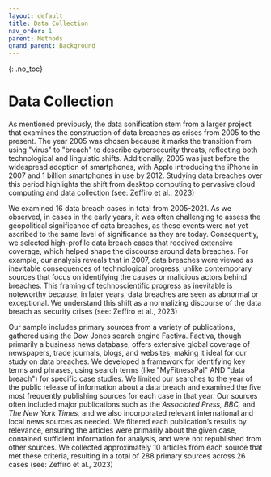 ```yaml
---
layout: default
title: Data Collection
nav_order: 1
parent: Methods
grand_parent: Background
---
```


{: .no_toc}  

# Data Collection
As mentioned previously, the data sonification stem from a larger project that examines the construction of data breaches as crises from 2005 to the present. The year 2005 was chosen because it marks the transition from using "virus" to "breach" to describe cybersecurity threats, reflecting both technological and linguistic shifts. Additionally, 2005 was just before the widespread adoption of smartphones, with Apple introducing the iPhone in 2007 and 1 billion smartphones in use by 2012. Studying data breaches over this period highlights the shift from desktop computing to pervasive cloud computing and data collection (see: Zeffiro et al., 2023) 

We examined 16 data breach cases in total from 2005-2021. As we observed, in cases in the early years, it was often challenging to assess the geopolitical significance of data breaches, as these events were not yet ascribed to the same level of significance as they are today. Consequently, we selected high-profile data breach cases that received extensive coverage, which helped shape the discourse around data breaches. For example, our analysis reveals that in 2007, data breaches were viewed as inevitable consequences of technological progress, unlike contemporary sources that focus on identifying the causes or malicious actors behind breaches. This framing of technoscientific progress as inevitable is noteworthy because, in later years, data breaches are seen as abnormal or exceptional. We understand this shift as a normalizing discourse of the data breach as security crises (see: Zeffiro et al., 2023) 

Our sample includes primary sources from a variety of publications, gathered using the Dow Jones search engine Factiva. Factiva, though primarily a business news database, offers extensive global coverage of newspapers, trade journals, blogs, and websites, making it ideal for our study on data breaches. We developed a framework for identifying key terms and phrases, using search terms (like "MyFitnessPal" AND "data breach") for specific case studies. We limited our searches to the year of the public release of information about a data breach and examined the five most frequently publishing sources for each case in that year. Our sources often included major publications such as the <em> Associated Press, BBC, </em> and <em> The New York Times, </em> and we also incorporated relevant international and local news sources as needed. We filtered each publication’s results by relevance, ensuring the articles were primarily about the given case, contained sufficient information for analysis, and were not republished from other sources. We collected approximately 10 articles from each source that met these criteria, resulting in a total of 288 primary sources across 26 cases (see: Zeffiro et al., 2023) 
